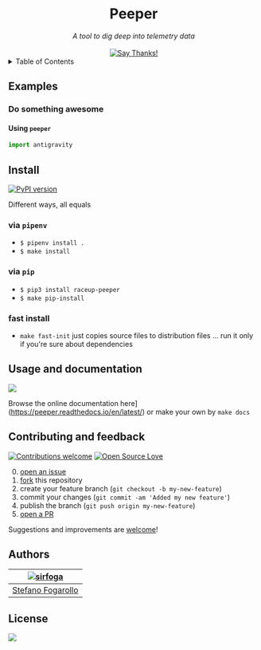 <div align="center">
<h1>Peeper</h1>
<em>A tool to dig deep into telemetry data</em></br></br>
</div>

<div align="center">
<a href="https://saythanks.io/to/sirfoga"><img src="https://img.shields.io/badge/Say%20Thanks-!-1EAEDB.svg" alt="Say Thanks!" /></a>
</div>


<details>
  <summary>Table of Contents</summary>

* [Examples](#examples)
* [Install](#install)
* [Usage and documentation](#usage-and-documentation)
* [Questions and issues](#questions-and-issues)
* [License](#license)

</details>


## Examples

### Do something awesome

#### Using `peeper`
```python
import antigravity
```

## Install
<a href="https://pypi.org/project/raceup-peeper/"><img alt="PyPI version" src="https://badge.fury.io/py/raceup-peeper.svg"></a>

Different ways, all equals

### via `pipenv`
- ```$ pipenv install .```
- ```$ make install```

### via `pip`
- ```$ pip3 install raceup-peeper```
- ```$ make pip-install```

### fast install
- ```make fast-init``` just copies source files to distribution files ... run it only if you're sure about dependencies


## Usage and documentation
<a href="https://peeper.readthedocs.io/en/latest/"><img src="https://readthedocs.org/projects/peeper/badge/?version=latest"></a>

Browse the online documentation here](https://peeper.readthedocs.io/en/latest/)
or make your own by `make docs`


## Contributing and feedback
<a href="https://github.com/raceup/peeper/issues"><img alt="Contributions welcome" src="https://img.shields.io/badge/contributions-welcome-brightgreen.svg?style=flat"></a>
<a href="https://opensource.org/licenses/MIT"><img alt="Open Source Love" src="https://badges.frapsoft.com/os/v1/open-source.svg?v=103"></a>

0. [open an issue](https://github.com/raceup/peeper/issues/new)
0. [fork](https://github.com/raceup/peeper/fork) this repository
0. create your feature branch (`git checkout -b my-new-feature`)
0. commit your changes (`git commit -am 'Added my new feature'`)
0. publish the branch (`git push origin my-new-feature`)
0. [open a PR](https://github.com/raceup/peeper/compare)

Suggestions and improvements are [welcome](https://github.com/raceup/peeper/issues)!


## Authors
| [![sirfoga](https://avatars0.githubusercontent.com/u/14162628?s=128&v=4)](https://github.com/sirfoga "Follow @sirfoga on Github") |
|---|
| [Stefano Fogarollo](https://sirfoga.github.io) |


## License
<a href="https://opensource.org/licenses/MIT"><img src="https://img.shields.io/badge/License-MIT-blue.svg"></a>
